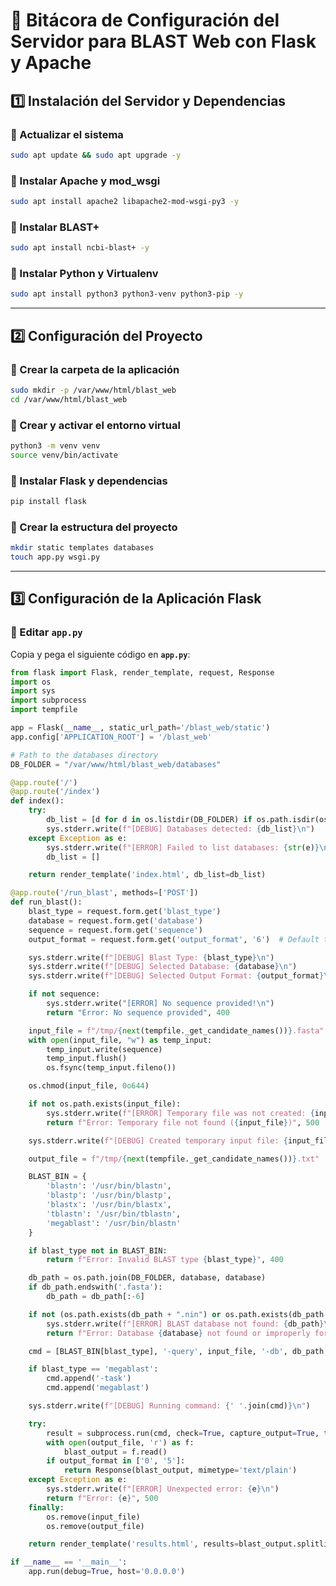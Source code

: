 # 📌 Bitácora de Configuración del Servidor para BLAST Web con Flask y Apache

## **1️⃣ Instalación del Servidor y Dependencias**

### **🔹 Actualizar el sistema**
```bash
sudo apt update && sudo apt upgrade -y
```

### **🔹 Instalar Apache y mod_wsgi**
```bash
sudo apt install apache2 libapache2-mod-wsgi-py3 -y
```

### **🔹 Instalar BLAST+**
```bash
sudo apt install ncbi-blast+ -y
```

### **🔹 Instalar Python y Virtualenv**
```bash
sudo apt install python3 python3-venv python3-pip -y
```

---

## **2️⃣ Configuración del Proyecto**

### **🔹 Crear la carpeta de la aplicación**
```bash
sudo mkdir -p /var/www/html/blast_web
cd /var/www/html/blast_web
```

### **🔹 Crear y activar el entorno virtual**
```bash
python3 -m venv venv
source venv/bin/activate
```

### **🔹 Instalar Flask y dependencias**
```bash
pip install flask
```

### **🔹 Crear la estructura del proyecto**
```bash
mkdir static templates databases
touch app.py wsgi.py
```

---

## **3️⃣ Configuración de la Aplicación Flask**

### **🔹 Editar `app.py`**
Copia y pega el siguiente código en **`app.py`**:
```python
from flask import Flask, render_template, request, Response
import os
import sys
import subprocess
import tempfile

app = Flask(__name__, static_url_path='/blast_web/static')
app.config['APPLICATION_ROOT'] = '/blast_web'

# Path to the databases directory
DB_FOLDER = "/var/www/html/blast_web/databases"

@app.route('/')
@app.route('/index')
def index():
    try:
        db_list = [d for d in os.listdir(DB_FOLDER) if os.path.isdir(os.path.join(DB_FOLDER, d))]
        sys.stderr.write(f"[DEBUG] Databases detected: {db_list}\n")
    except Exception as e:
        sys.stderr.write(f"[ERROR] Failed to list databases: {str(e)}\n")
        db_list = []

    return render_template('index.html', db_list=db_list)

@app.route('/run_blast', methods=['POST'])
def run_blast():
    blast_type = request.form.get('blast_type')
    database = request.form.get('database')
    sequence = request.form.get('sequence')
    output_format = request.form.get('output_format', '6')  # Default tabular output

    sys.stderr.write(f"[DEBUG] Blast Type: {blast_type}\n")
    sys.stderr.write(f"[DEBUG] Selected Database: {database}\n")
    sys.stderr.write(f"[DEBUG] Selected Output Format: {output_format}\n")

    if not sequence:
        sys.stderr.write("[ERROR] No sequence provided!\n")
        return "Error: No sequence provided", 400

    input_file = f"/tmp/{next(tempfile._get_candidate_names())}.fasta"
    with open(input_file, "w") as temp_input:
        temp_input.write(sequence)
        temp_input.flush()
        os.fsync(temp_input.fileno())

    os.chmod(input_file, 0o644)

    if not os.path.exists(input_file):
        sys.stderr.write(f"[ERROR] Temporary file was not created: {input_file}\n")
        return f"Error: Temporary file not found ({input_file})", 500

    sys.stderr.write(f"[DEBUG] Created temporary input file: {input_file}\n")

    output_file = f"/tmp/{next(tempfile._get_candidate_names())}.txt"

    BLAST_BIN = {
        'blastn': '/usr/bin/blastn',
        'blastp': '/usr/bin/blastp',
        'blastx': '/usr/bin/blastx',
        'tblastn': '/usr/bin/tblastn',
        'megablast': '/usr/bin/blastn'
    }

    if blast_type not in BLAST_BIN:
        return f"Error: Invalid BLAST type {blast_type}", 400

    db_path = os.path.join(DB_FOLDER, database, database)
    if db_path.endswith('.fasta'):
        db_path = db_path[:-6]

    if not (os.path.exists(db_path + ".nin") or os.path.exists(db_path + ".pin")):
        sys.stderr.write(f"[ERROR] BLAST database not found: {db_path}\n")
        return f"Error: Database {database} not found or improperly formatted", 400

    cmd = [BLAST_BIN[blast_type], '-query', input_file, '-db', db_path, '-out', output_file, '-outfmt', output_format]

    if blast_type == 'megablast':
        cmd.append('-task')
        cmd.append('megablast')

    sys.stderr.write(f"[DEBUG] Running command: {' '.join(cmd)}\n")

    try:
        result = subprocess.run(cmd, check=True, capture_output=True, text=True)
        with open(output_file, 'r') as f:
            blast_output = f.read()
        if output_format in ['0', '5']:
            return Response(blast_output, mimetype='text/plain')
    except Exception as e:
        sys.stderr.write(f"[ERROR] Unexpected error: {e}\n")
        return f"Error: {e}", 500
    finally:
        os.remove(input_file)
        os.remove(output_file)

    return render_template('results.html', results=blast_output.splitlines())

if __name__ == '__main__':
    app.run(debug=True, host='0.0.0.0')
```


